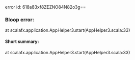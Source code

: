 error id: 618a83xf8ZEZNO84N82o3g==
### Bloop error:

at scalafx.application.AppHelper3.start(AppHelper3.scala:33)
#### Short summary: 

at scalafx.application.AppHelper3.start(AppHelper3.scala:33)